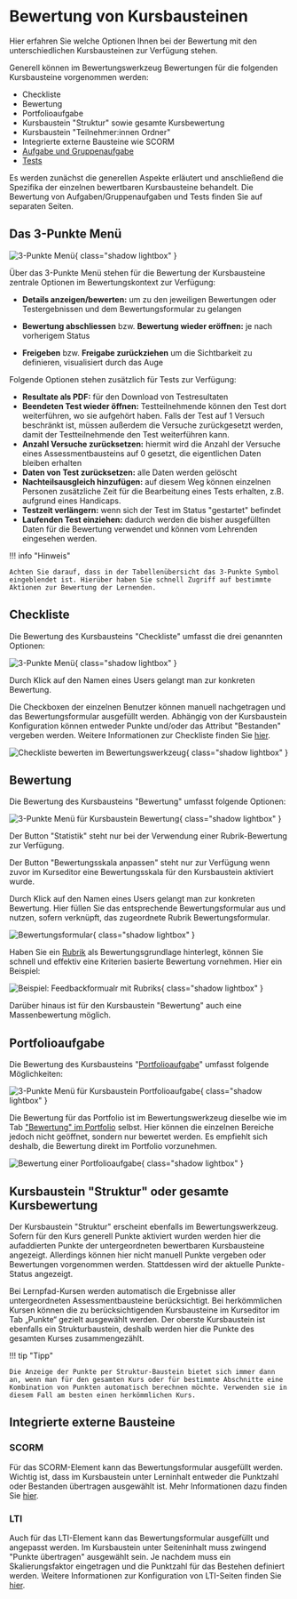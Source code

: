 # Bewertung von Kursbausteinen

Hier erfahren Sie welche Optionen Ihnen bei der Bewertung mit den unterschiedlichen Kursbausteinen zur Verfügung stehen. 

Generell können im Bewertungswerkzeug Bewertungen für die folgenden Kursbausteine vorgenommen werden:

* Checkliste
* Bewertung
* Portfolioaufgabe
* Kursbaustein "Struktur" sowie gesamte Kursbewertung
* Kursbaustein "Teilnehmer:innen Ordner"
* Integrierte externe Bausteine wie SCORM
* [Aufgabe und Gruppenaufgabe](Assessing_tasks_and_group_tasks.de.md)
* [Tests](Assessing_tests.de.md)

Es werden zunächst die generellen Aspekte erläutert und anschließend die Spezifika der einzelnen bewertbaren Kursbausteine behandelt. Die Bewertung von Aufgaben/Gruppenaufgaben und Tests finden Sie auf separaten Seiten. 

## Das 3-Punkte Menü
![3-Punkte Menü](assets/Bewertungswerkzeug_Checkliste172.png){ class="shadow lightbox" }

Über das 3-Punkte Menü stehen für die Bewertung der Kursbausteine zentrale Optionen im Bewertungskontext zur Verfügung:

* **Details anzeigen/bewerten:** um zu den jeweiligen Bewertungen oder Testergebnissen und dem Bewertungsformular zu gelangen 

* **Bewertung abschliessen** bzw. **Bewertung wieder eröffnen:** je nach vorherigem Status 

* **Freigeben** bzw. **Freigabe zurückziehen** um die Sichtbarkeit zu definieren, visualisiert durch das Auge 

Folgende Optionen stehen zusätzlich für Tests zur Verfügung: 

* **Resultate als PDF:** für den Download von Testresultaten
* **Beendeten Test wieder öffnen:** Testteilnehmende können den Test dort weiterführen, wo sie aufgehört haben. Falls der Test auf 1 Versuch beschränkt ist, müssen außerdem die Versuche zurückgesetzt werden, damit der Testteilnehmende den Test weiterführen kann.
* **Anzahl Versuche zurücksetzen:** hiermit wird die Anzahl der Versuche eines Assessmentbausteins auf 0 gesetzt, die eigentlichen Daten bleiben erhalten
* **Daten von Test zurücksetzen:** alle Daten werden gelöscht
* **Nachteilsausgleich hinzufügen:** auf diesem Weg können einzelnen Personen zusätzliche Zeit für die Bearbeitung eines Tests erhalten, z.B. aufgrund eines Handicaps.
* **Testzeit verlängern:** wenn sich der Test im Status "gestartet" befindet
* **Laufenden Test einziehen:** dadurch werden die bisher ausgefüllten Daten für die Bewertung verwendet und können vom Lehrenden eingesehen werden.


!!! info "Hinweis"

    Achten Sie darauf, dass in der Tabellenübersicht das 3-Punkte Symbol eingeblendet ist. Hierüber haben Sie schnell Zugriff auf bestimmte Aktionen zur Bewertung der Lernenden.


## Checkliste
Die Bewertung des Kursbausteins "Checkliste" umfasst die drei genannten Optionen:

![3-Punkte Menü](assets/3-Punkte_Bewertung_generell.png){ class="shadow lightbox" }

Durch Klick auf den Namen eines Users gelangt man zur konkreten Bewertung. 

Die Checkboxen der einzelnen Benutzer können manuell nachgetragen und das Bewertungsformular ausgefüllt werden. Abhängig von der Kursbaustein Konfiguration können entweder Punkte und/oder das Attribut "Bestanden" vergeben werden. Weitere Informationen zur Checkliste finden Sie [hier](../learningresources/Course_Element_Checklist.de.md).

![Checkliste bewerten im Bewertungswerkzeug](assets/Checkliste_Bewertungsformular.png){ class="shadow lightbox" }

## Bewertung
Die Bewertung des Kursbausteins "Bewertung" 
umfasst folgende Optionen:

![3-Punkte Menü für Kursbaustein Bewertung](assets/Bewertungswerkzeug_Bewertung172.png){ class="shadow lightbox" }

Der Button "Statistik" steht nur bei der Verwendung einer Rubrik-Bewertung zur Verfügung. 

Der Button "Bewertungsskala anpassen" steht nur zur Verfügung wenn zuvor im Kurseditor eine Bewertungsskala für den Kursbaustein aktiviert wurde. 

Durch Klick auf den Namen eines Users gelangt man zur konkreten Bewertung. Hier füllen Sie das entsprechende Bewertungsformular aus und nutzen, sofern verknüpft, das zugeordnete Rubrik Bewertungsformular.

![Bewertungsformular](assets/Bewertung_Bewerutngsformular_mit_Rubrik.png){ class="shadow lightbox" }

Haben Sie ein [Rubrik](../learningresources/Rubric.de.md) als Bewertungsgrundlage hinterlegt, können Sie schnell und effektiv eine Kriterien basierte Bewertung vornehmen. Hier ein Beispiel:

![Beispiel: Feedbackformualr mit Rubriks](assets/Bewertungswerkzeug_Rubrik.png){ class="shadow lightbox" }

Darüber hinaus ist für den Kursbaustein "Bewertung" auch eine Massenbewertung möglich.

## Portfolioaufgabe
Die Bewertung des Kursbausteins "[Portfolioaufgabe](../learningresources/Creating_Portfolio_Tasks.de.md)" umfasst folgende Möglichkeiten:

![3-Punkte Menü für Kursbaustein Portfolioaufgabe](assets/Portfolioaufgabe_Bewertung.png){ class="shadow lightbox" }

Die Bewertung für das Portfolio ist im Bewertungswerkzeug dieselbe wie im Tab ["Bewertung" im Portfolio](../learningresources/Portfolio_assignment_Grading.de.md) selbst. Hier können die einzelnen Bereiche jedoch nicht geöffnet, sondern nur bewertet werden. Es empfiehlt sich deshalb, die Bewertung direkt im Portfolio vorzunehmen.

![Bewertung einer Portfolioaufgabe](assets/Portfolioaufgabe172.png){ class="shadow lightbox" }

## Kursbaustein "Struktur" oder gesamte Kursbewertung

Der Kursbaustein "Struktur" erscheint ebenfalls im Bewertungswerkzeug. Sofern für den Kurs generell Punkte aktiviert wurden werden hier die aufaddierten Punkte der untergeordneten bewertbaren Kursbausteine angezeigt. Allerdings können hier nicht manuell Punkte vergeben oder Bewertungen vorgenommen werden. Stattdessen wird der aktuelle Punkte-Status angezeigt. 

Bei Lernpfad-Kursen werden automatisch die Ergebnisse aller untergeordneten Assessmentbausteine berücksichtigt. Bei herkömmlichen Kursen können die zu berücksichtigenden Kursbausteine im Kurseditor im Tab „Punkte“ gezielt ausgewählt werden. Der oberste Kursbaustein ist ebenfalls ein Strukturbaustein, deshalb werden hier die Punkte des gesamten Kurses zusammengezählt.

!!! tip "Tipp"

    Die Anzeige der Punkte per Struktur-Baustein bietet sich immer dann an, wenn man für den gesamten Kurs oder für bestimmte Abschnitte eine Kombination von Punkten automatisch berechnen möchte. Verwenden sie in diesem Fall am besten einen herkömmlichen Kurs.

## Integrierte externe Bausteine
### SCORM
Für das SCORM-Element kann das Bewertungsformular ausgefüllt werden. Wichtig ist, dass im Kursbaustein unter Lerninhalt entweder die Punktzahl oder Bestanden übertragen ausgewählt ist. Mehr Informationen dazu finden Sie [hier](../learningresources/Course_Element_SCORM_Learning_Content.de.md).

### LTI
Auch für das LTI-Element kann das Bewertungsformular ausgefüllt und angepasst werden. Im Kursbaustein unter Seiteninhalt muss zwingend "Punkte übertragen" ausgewählt sein. Je nachdem muss ein Skalierungsfaktor eingetragen und die Punktzahl für das Bestehen definiert werden. Weitere Informationen zur Konfiguration von LTI-Seiten finden Sie [hier](../learningresources/Course_Element_LTI_Page.de.md).